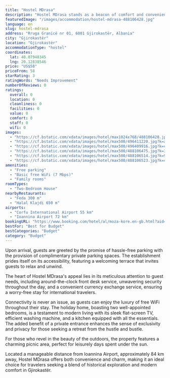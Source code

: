 ```yaml
---
title: "Hostel MDrasa"
description: "Hostel MDrasa stands as a beacon of comfort and convenience in the historic city of Gjirokastër, a mere stone's throw away from the serene Zaravina Lake."
featuredImage: "/images/accommodation/hostel-mdrasa-488106428.jpg"
language: en
slug: hostel-mdrasa
address: "Rruga Granicë nr 01, 6001 Gjirokastër, Albania"
city: "Gjirokastër"
location: "Gjirokastër"
accommodationType: "hostel"
coordinates:
  lat: 40.07948345
  lng: 20.12838546
price: "US$58"
priceFrom: 58
starRating: 3
ratingWords: "Needs Improvement"
numberOfReviews: 0
ratings:
  overall: 0
  location: 0
  cleanliness: 0
  facilities: 0
  value: 0
  comfort: 0
  staff: 0
  wifi: 0
images:
  - "https://cf.bstatic.com/xdata/images/hotel/max1024x768/488106428.jpg?k=31f7ea0577a8b39e749e1e16976ea39c784b8cd39bd7bedc791d554ec8b103f9&o=&hp=1"
  - "https://cf.bstatic.com/xdata/images/hotel/max500/496411220.jpg?k=a6bfb70799d33105d237fd1a2675003e1000f51d6bfca8c8c10cccbdeffefd2e&o=&hp=1"
  - "https://cf.bstatic.com/xdata/images/hotel/max500/496409916.jpg?k=cbb9b14086d52692a045bcbe72367152dcc8620a14657788796817062cc1a61c&o=&hp=1"
  - "https://cf.bstatic.com/xdata/images/hotel/max500/488106475.jpg?k=3703ff59da3497617bb906ba8e2d34a490df2d52e55773b80378c5bc51b6634c&o=&hp=1"
  - "https://cf.bstatic.com/xdata/images/hotel/max500/488106514.jpg?k=99f9aca58f59d723a1e566a9bd6be2ef5d2aea2a81df49a1b7e12705a59e39a1&o=&hp=1"
  - "https://cf.bstatic.com/xdata/images/hotel/max500/488106523.jpg?k=c9353dfccb3bda67e789547cb8a4073442133abf9ef24cc1560f5b789f8acb30&o=&hp=1"
amenities:
  - "Free parking"
  - "Basic free WiFi (7 Mbps)"
  - "Family rooms"
roomTypes:
  - "Two-Bedroom House"
nearbyRestaurants:
  - "Feda 300 m"
  - "Halal Klajdi 650 m"
airports:
  - "Corfu International Airport 55 km"
  - "Ioannina Airport 72 km"
bookingURL: "https://www.booking.com/hotel/al/moza-kore.en-gb.html?aid=8035640"
bestFor: "Best for Budget"
bestCategories: "Budget"
category: "Budget"
---
```


Upon arrival, guests are greeted by the promise of hassle-free parking with the provision of complimentary private parking spaces. The establishment prides itself on its accessibility, featuring a welcoming terrace that invites guests to relax and unwind.

The heart of Hostel MDrasa's appeal lies in its meticulous attention to guest needs, including around-the-clock front desk service, unwavering security throughout the day, and a convenient currency exchange service, ensuring a worry-free stay for international travelers.

Connectivity is never an issue, as guests can enjoy the luxury of free WiFi throughout their stay. The holiday home, boasting two well-appointed bedrooms, is a testament to modern living with its sleek flat-screen TV, efficient washing machine, and a kitchen equipped with all the essentials. The added benefit of a private entrance enhances the sense of exclusivity and privacy for those seeking a retreat from the hustle and bustle.

For those who revel in the beauty of the outdoors, the property features a charming picnic area, perfect for leisurely days spent under the sun.

Located a manageable distance from Ioannina Airport, approximately 84 km away, Hostel MDrasa offers both convenience and charm, making it an ideal choice for travelers seeking a blend of historical exploration and modern comfort in Gjirokastër.